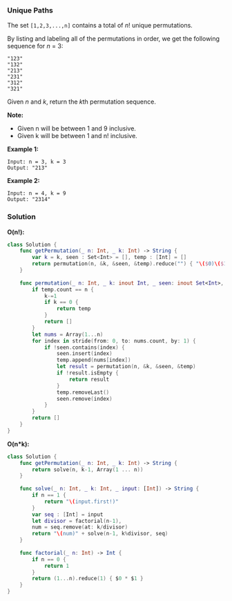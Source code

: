 
### Unique Paths

The set `[1,2,3,...,n]` contains a total of *n*! unique permutations.

By listing and labeling all of the permutations in order, we get the following sequence for *n* = 3:
```
"123"
"132"
"213"
"231"
"312"
"321"
```
Given *n* and *k*, return the *k*th permutation sequence.

__Note:__
* Given n will be between 1 and 9 inclusive.
* Given k will be between 1 and n! inclusive.

__Example 1:__
```
Input: n = 3, k = 3
Output: "213"
```
__Example 2:__
```
Input: n = 4, k = 9
Output: "2314"
```

### Solution
__O(n!):__
```Swift
class Solution {
    func getPermutation(_ n: Int, _ k: Int) -> String {
        var k = k, seen : Set<Int> = [], temp : [Int] = []
        return permutation(n, &k, &seen, &temp).reduce("") { "\($0)\($1)" }
    }
    
    func permutation(_ n: Int, _ k: inout Int, _ seen: inout Set<Int>, _ temp: inout [Int]) -> [Int] {
        if temp.count == n {
            k-=1
            if k == 0 {
                return temp
            }
            return []
        }
        let nums = Array(1...n)
        for index in stride(from: 0, to: nums.count, by: 1) {
            if !seen.contains(index) {
                seen.insert(index)
                temp.append(nums[index])
                let result = permutation(n, &k, &seen, &temp)
                if !result.isEmpty {
                    return result
                }
                temp.removeLast()
                seen.remove(index)
            }
        }
        return []
    }
}
```
__O(n*k):__
```Swift
class Solution {
    func getPermutation(_ n: Int, _ k: Int) -> String {
        return solve(n, k-1, Array(1 ... n))
    }
    
    func solve(_ n: Int, _ k: Int, _ input: [Int]) -> String {
        if n == 1 {
            return "\(input.first!)"
        }
        var seq : [Int] = input
        let divisor = factorial(n-1),
        num = seq.remove(at: k/divisor)
        return "\(num)" + solve(n-1, k%divisor, seq)
    }
    
    func factorial(_ n: Int) -> Int {
        if n == 0 {
            return 1
        }
        return (1...n).reduce(1) { $0 * $1 }
    }
}
```